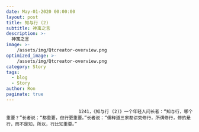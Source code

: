 ```yaml
---
date: May-01-2020 00:00:00
layout: post
title: 知与行 (2)
subtitle: 神寓之言
description: >-
  神寓之言
image: >-
    /assets/img/Qtcreator-overview.png
optimized_image: >-
    /assets/img/Qtcreator-overview.png
category: Story
tags:
  - blog
  - Story
author: Ron
paginate: true
---
```


							　　1241，《知与行 (2)》一个年轻人问长者：“知与行，哪个重要？”长者说：“都重要，但行更重要。”长者说：“儒释道三家都讲究修行，所谓修行，修的是行，而不是知，所以，行比知重要。”
							
							
						
